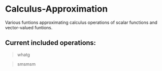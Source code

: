 # Calculus-Approximation
Various funtions approximating calculus operations of scalar functions and vector-valued funtions.

## Current included operations:
>whatg

>smsmsm

